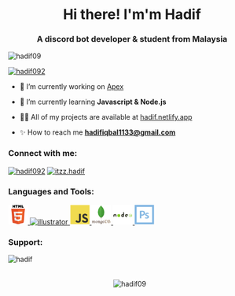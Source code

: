 <h1 align="center">Hi there! I'm'm Hadif</h1>
<h3 align="center">A discord bot developer & student from Malaysia</h3>

<p align="left"> <img src="https://komarev.com/ghpvc/?username=hadif09&label=Profile%20views&color=0e75b6&style=flat" alt="hadif09" /> </p>

<p align="left"> <a href="https://twitter.com/hadif092" target="blank"><img src="https://img.shields.io/twitter/follow/hadif092?logo=twitter&style=for-the-badge" alt="hadif092" /></a> </p>

- 🌚 I’m currently working on [Apex](https://discord.com/oauth2/authorize?client_id=1030852835912470588&permissions=36768832&scope=applications.commands%20bot)

- 🌱 I’m currently learning **Javascript & Node.js**

- 👨‍💻 All of my projects are available at [hadif.netlify.app](hadif.netlify.app)

- ✨ How to reach me **hadifiqbal1133@gmail.com**

<h3 align="left">Connect with me:</h3>
<p align="left">
<a href="https://twitter.com/hadif092" target="blank"><img align="center" src="https://raw.githubusercontent.com/rahuldkjain/github-profile-readme-generator/master/src/images/icons/Social/twitter.svg" alt="hadif092" height="30" width="40" /></a>
<a href="https://instagram.com/itzz.hadif" target="blank"><img align="center" src="https://raw.githubusercontent.com/rahuldkjain/github-profile-readme-generator/master/src/images/icons/Social/instagram.svg" alt="itzz.hadif" height="30" width="40" /></a>
</p>

<h3 align="left">Languages and Tools:</h3>
<p align="left"> <a href="https://www.w3.org/html/" target="_blank" rel="noreferrer"> <img src="https://raw.githubusercontent.com/devicons/devicon/master/icons/html5/html5-original-wordmark.svg" alt="html5" width="40" height="40"/> </a> <a href="https://www.adobe.com/in/products/illustrator.html" target="_blank" rel="noreferrer"> <img src="https://www.vectorlogo.zone/logos/adobe_illustrator/adobe_illustrator-icon.svg" alt="illustrator" width="40" height="40"/> </a> <a href="https://developer.mozilla.org/en-US/docs/Web/JavaScript" target="_blank" rel="noreferrer"> <img src="https://raw.githubusercontent.com/devicons/devicon/master/icons/javascript/javascript-original.svg" alt="javascript" width="40" height="40"/> </a> <a href="https://www.mongodb.com/" target="_blank" rel="noreferrer"> <img src="https://raw.githubusercontent.com/devicons/devicon/master/icons/mongodb/mongodb-original-wordmark.svg" alt="mongodb" width="40" height="40"/> </a> <a href="https://nodejs.org" target="_blank" rel="noreferrer"> <img src="https://raw.githubusercontent.com/devicons/devicon/master/icons/nodejs/nodejs-original-wordmark.svg" alt="nodejs" width="40" height="40"/> </a> <a href="https://www.photoshop.com/en" target="_blank" rel="noreferrer"> <img src="https://raw.githubusercontent.com/devicons/devicon/master/icons/photoshop/photoshop-line.svg" alt="photoshop" width="40" height="40"/> </a> </p>

<h3 align="left">Support:</h3>
<p><a href="https://ko-fi.com/hadif"> <img align="left" src="https://cdn.ko-fi.com/cdn/kofi3.png?v=3" height="50" width="210" alt="hadif" /></a></p><br><br>

<p>&nbsp;<img align="center" src="https://github-readme-stats.vercel.app/api?username=hadif09&show_icons=true&theme=dark&locale=en" alt="hadif09" /></p>

